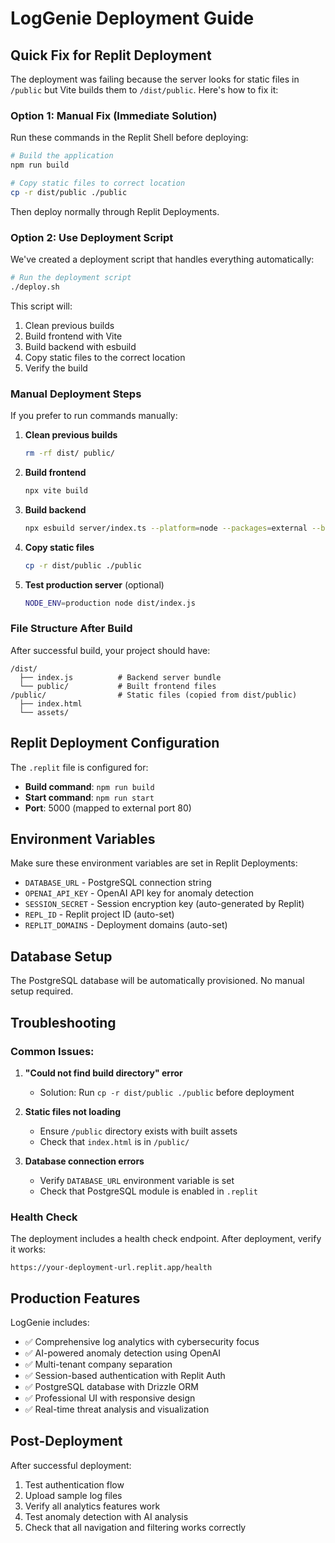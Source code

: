 # LogGenie Deployment Guide

## Quick Fix for Replit Deployment

The deployment was failing because the server looks for static files in `/public` but Vite builds them to `/dist/public`. Here's how to fix it:

### Option 1: Manual Fix (Immediate Solution)

Run these commands in the Replit Shell before deploying:

```bash
# Build the application
npm run build

# Copy static files to correct location
cp -r dist/public ./public
```

Then deploy normally through Replit Deployments.

### Option 2: Use Deployment Script

We've created a deployment script that handles everything automatically:

```bash
# Run the deployment script
./deploy.sh
```

This script will:
1. Clean previous builds
2. Build frontend with Vite
3. Build backend with esbuild
4. Copy static files to the correct location
5. Verify the build

### Manual Deployment Steps

If you prefer to run commands manually:

1. **Clean previous builds**
   ```bash
   rm -rf dist/ public/
   ```

2. **Build frontend**
   ```bash
   npx vite build
   ```

3. **Build backend**
   ```bash
   npx esbuild server/index.ts --platform=node --packages=external --bundle --format=esm --outdir=dist
   ```

4. **Copy static files**
   ```bash
   cp -r dist/public ./public
   ```

5. **Test production server** (optional)
   ```bash
   NODE_ENV=production node dist/index.js
   ```

### File Structure After Build

After successful build, your project should have:

```
/dist/
  ├── index.js          # Backend server bundle
  └── public/           # Built frontend files
/public/                # Static files (copied from dist/public)
  ├── index.html
  └── assets/
```

## Replit Deployment Configuration

The `.replit` file is configured for:
- **Build command**: `npm run build`
- **Start command**: `npm run start`
- **Port**: 5000 (mapped to external port 80)

## Environment Variables

Make sure these environment variables are set in Replit Deployments:

- `DATABASE_URL` - PostgreSQL connection string
- `OPENAI_API_KEY` - OpenAI API key for anomaly detection
- `SESSION_SECRET` - Session encryption key (auto-generated by Replit)
- `REPL_ID` - Replit project ID (auto-set)
- `REPLIT_DOMAINS` - Deployment domains (auto-set)

## Database Setup

The PostgreSQL database will be automatically provisioned. No manual setup required.

## Troubleshooting

### Common Issues:

1. **"Could not find build directory" error**
   - Solution: Run `cp -r dist/public ./public` before deployment

2. **Static files not loading**
   - Ensure `/public` directory exists with built assets
   - Check that `index.html` is in `/public/`

3. **Database connection errors**
   - Verify `DATABASE_URL` environment variable is set
   - Check that PostgreSQL module is enabled in `.replit`

### Health Check

The deployment includes a health check endpoint. After deployment, verify it works:
```
https://your-deployment-url.replit.app/health
```

## Production Features

LogGenie includes:
- ✅ Comprehensive log analytics with cybersecurity focus
- ✅ AI-powered anomaly detection using OpenAI
- ✅ Multi-tenant company separation
- ✅ Session-based authentication with Replit Auth
- ✅ PostgreSQL database with Drizzle ORM
- ✅ Professional UI with responsive design
- ✅ Real-time threat analysis and visualization

## Post-Deployment

After successful deployment:
1. Test authentication flow
2. Upload sample log files
3. Verify all analytics features work
4. Test anomaly detection with AI analysis
5. Check that all navigation and filtering works correctly